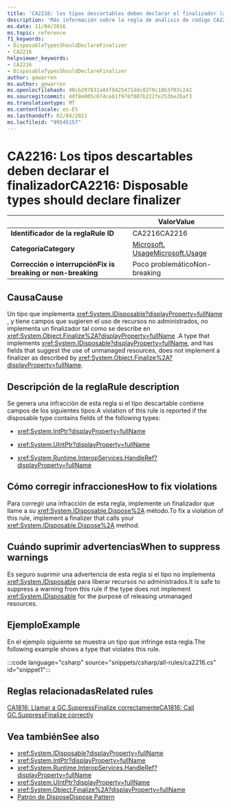 ```yaml
---
title: 'CA2216: los tipos descartables deben declarar el finalizador (análisis de código)'
description: 'Más información sobre la regla de análisis de código CA2216: los tipos descartables deben declarar el finalizador'
ms.date: 11/04/2016
ms.topic: reference
f1_keywords:
- DisposableTypesShouldDeclareFinalizer
- CA2216
helpviewer_keywords:
- CA2216
- DisposableTypesShouldDeclareFinalizer
author: gewarren
ms.author: gewarren
ms.openlocfilehash: 40cb297831a84f8425471ddc82f0c18b3f03c242
ms.sourcegitcommit: 4df8e005c074ceb1f978f007b222fe253be2baf3
ms.translationtype: MT
ms.contentlocale: es-ES
ms.lasthandoff: 02/04/2021
ms.locfileid: "99545157"
---
```

# <a name="ca2216-disposable-types-should-declare-finalizer"></a><span data-ttu-id="61793-103">CA2216: Los tipos descartables deben declarar el finalizador</span><span class="sxs-lookup"><span data-stu-id="61793-103">CA2216: Disposable types should declare finalizer</span></span>

| | <span data-ttu-id="61793-104">Valor</span><span class="sxs-lookup"><span data-stu-id="61793-104">Value</span></span> |
|-|-|
| <span data-ttu-id="61793-105">**Identificador de la regla**</span><span class="sxs-lookup"><span data-stu-id="61793-105">**Rule ID**</span></span> |<span data-ttu-id="61793-106">CA2216</span><span class="sxs-lookup"><span data-stu-id="61793-106">CA2216</span></span>|
| <span data-ttu-id="61793-107">**Categoría**</span><span class="sxs-lookup"><span data-stu-id="61793-107">**Category**</span></span> |[<span data-ttu-id="61793-108">Microsoft. Usage</span><span class="sxs-lookup"><span data-stu-id="61793-108">Microsoft.Usage</span></span>](usage-warnings.md)|
| <span data-ttu-id="61793-109">**Corrección o interrupción**</span><span class="sxs-lookup"><span data-stu-id="61793-109">**Fix is breaking or non-breaking**</span></span> |<span data-ttu-id="61793-110">Poco problemático</span><span class="sxs-lookup"><span data-stu-id="61793-110">Non-breaking</span></span>|

## <a name="cause"></a><span data-ttu-id="61793-111">Causa</span><span class="sxs-lookup"><span data-stu-id="61793-111">Cause</span></span>

<span data-ttu-id="61793-112">Un tipo que implementa <xref:System.IDisposable?displayProperty=fullName> , y tiene campos que sugieren el uso de recursos no administrados, no implementa un finalizador tal como se describe en <xref:System.Object.Finalize%2A?displayProperty=fullName> .</span><span class="sxs-lookup"><span data-stu-id="61793-112">A type that implements <xref:System.IDisposable?displayProperty=fullName>, and has fields that suggest the use of unmanaged resources, does not implement a finalizer as described by <xref:System.Object.Finalize%2A?displayProperty=fullName>.</span></span>

## <a name="rule-description"></a><span data-ttu-id="61793-113">Descripción de la regla</span><span class="sxs-lookup"><span data-stu-id="61793-113">Rule description</span></span>

<span data-ttu-id="61793-114">Se genera una infracción de esta regla si el tipo descartable contiene campos de los siguientes tipos:</span><span class="sxs-lookup"><span data-stu-id="61793-114">A violation of this rule is reported if the disposable type contains fields of the following types:</span></span>

- <xref:System.IntPtr?displayProperty=fullName>

- <xref:System.UIntPtr?displayProperty=fullName>

- <xref:System.Runtime.InteropServices.HandleRef?displayProperty=fullName>

## <a name="how-to-fix-violations"></a><span data-ttu-id="61793-115">Cómo corregir infracciones</span><span class="sxs-lookup"><span data-stu-id="61793-115">How to fix violations</span></span>

<span data-ttu-id="61793-116">Para corregir una infracción de esta regla, implemente un finalizador que llame a su <xref:System.IDisposable.Dispose%2A> método.</span><span class="sxs-lookup"><span data-stu-id="61793-116">To fix a violation of this rule, implement a finalizer that calls your <xref:System.IDisposable.Dispose%2A> method.</span></span>

## <a name="when-to-suppress-warnings"></a><span data-ttu-id="61793-117">Cuándo suprimir advertencias</span><span class="sxs-lookup"><span data-stu-id="61793-117">When to suppress warnings</span></span>

<span data-ttu-id="61793-118">Es seguro suprimir una advertencia de esta regla si el tipo no implementa <xref:System.IDisposable> para liberar recursos no administrados.</span><span class="sxs-lookup"><span data-stu-id="61793-118">It is safe to suppress a warning from this rule if the type does not implement <xref:System.IDisposable> for the purpose of releasing unmanaged resources.</span></span>

## <a name="example"></a><span data-ttu-id="61793-119">Ejemplo</span><span class="sxs-lookup"><span data-stu-id="61793-119">Example</span></span>

<span data-ttu-id="61793-120">En el ejemplo siguiente se muestra un tipo que infringe esta regla.</span><span class="sxs-lookup"><span data-stu-id="61793-120">The following example shows a type that violates this rule.</span></span>

:::code language="csharp" source="snippets/csharp/all-rules/ca2216.cs" id="snippet1":::

## <a name="related-rules"></a><span data-ttu-id="61793-121">Reglas relacionadas</span><span class="sxs-lookup"><span data-stu-id="61793-121">Related rules</span></span>

[<span data-ttu-id="61793-122">CA1816: Llamar a GC.SuppressFinalize correctamente</span><span class="sxs-lookup"><span data-stu-id="61793-122">CA1816: Call GC.SuppressFinalize correctly</span></span>](ca1816.md)

## <a name="see-also"></a><span data-ttu-id="61793-123">Vea también</span><span class="sxs-lookup"><span data-stu-id="61793-123">See also</span></span>

- <xref:System.IDisposable?displayProperty=fullName>
- <xref:System.IntPtr?displayProperty=fullName>
- <xref:System.Runtime.InteropServices.HandleRef?displayProperty=fullName>
- <xref:System.UIntPtr?displayProperty=fullName>
- <xref:System.Object.Finalize%2A?displayProperty=fullName>
- [<span data-ttu-id="61793-124">Patrón de Dispose</span><span class="sxs-lookup"><span data-stu-id="61793-124">Dispose Pattern</span></span>](../../../standard/garbage-collection/implementing-dispose.md)
